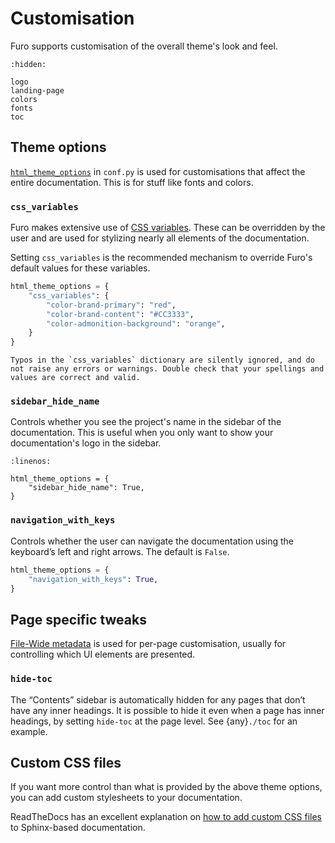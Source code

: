 # Customisation

Furo supports customisation of the overall theme's look and feel.

```{toctree}
:hidden:

logo
landing-page
colors
fonts
toc
```

## Theme options

[`html_theme_options`][sphinx-html-theme-options] in `conf.py` is used for customisations that affect the entire documentation. This is for stuff like fonts and colors.

### `css_variables`

Furo makes extensive use of [CSS variables][css-variables]. These can be overridden by the user and are used for stylizing nearly all elements of the documentation.

Setting `css_variables` is the recommended mechanism to override Furo's default values for these variables.

```python
html_theme_options = {
    "css_variables": {
        "color-brand-primary": "red",
        "color-brand-content": "#CC3333",
        "color-admonition-background": "orange",
    }
}
```

```{caution}
Typos in the `css_variables` dictionary are silently ignored, and do not raise any errors or warnings. Double check that your spellings and values are correct and valid.
```

### `sidebar_hide_name`

Controls whether you see the project's name in the sidebar of the documentation. This is useful when you only want to show your documentation's logo in the sidebar.

```{code-block} python
:linenos:

html_theme_options = {
    "sidebar_hide_name": True,
}
```

### `navigation_with_keys`

Controls whether the user can navigate the documentation using the keyboard’s left and right arrows. The default is `False`.

```python
html_theme_options = {
    "navigation_with_keys": True,
}
```

## Page specific tweaks

[File-Wide metadata][sphinx-file-wide-metadata] is used for per-page customisation, usually for controlling which UI elements are presented.

### `hide-toc`

The “Contents” sidebar is automatically hidden for any pages that don’t have any inner headings. It is possible to hide it even when a page has inner headings, by setting `hide-toc` at the page level. See {any}`./toc` for an example.

## Custom CSS files

If you want more control than what is provided by the above theme options, you can add custom stylesheets to your documentation.

ReadTheDocs has an excellent explanation on [how to add custom CSS files][sphinx-custom-css] to Sphinx-based documentation.

[css-variables]: https://developer.mozilla.org/en-US/docs/Web/CSS/Using_CSS_custom_properties
[sphinx-html-theme-options]: https://www.sphinx-doc.org/en/main/usage/configuration.html#confval-html_theme_options
[sphinx-custom-css]: https://docs.readthedocs.io/en/stable/guides/adding-custom-css.html
[sphinx-file-wide-metadata]: https://www.sphinx-doc.org/en/main/usage/restructuredtext/field-lists.html#metadata
